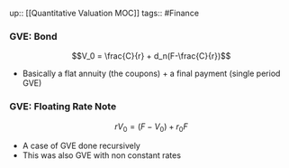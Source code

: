 up:: [[Quantitative Valuation MOC]]
tags:: #Finance  
### GVE: Bond
$$V_0 = \frac{C}{r} + d_n(F-\frac{C}{r})$$
- Basically a flat annuity (the coupons) + a final payment (single period GVE)
### GVE: Floating Rate Note
$$rV_0 = (F-V_0) + r_0F$$
- A case of GVE done recursively
- This was also GVE with non constant rates